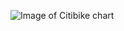 ![Image of Citibike chart](https://dl-web.dropbox.com/get/cusp/pui/pui2015/HW8/citybike_plot_DS.jpg?_subject_uid=58178372&w=AAD38r3oFAIH_9pZbM8SENQWKcEvDPYJMTYXbRvJDMGclA)
